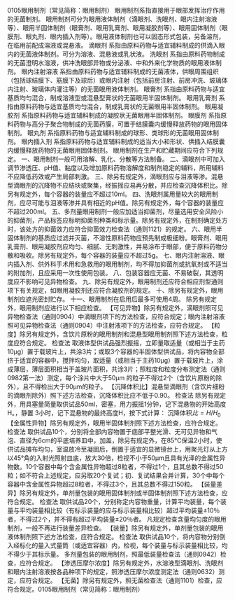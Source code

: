 0105眼用制剂（常见简称：眼用制剂）
眼用制剂系指直接用于眼部发挥治疗作用的无菌制剂。
眼用制剂可分为眼用液体制剂（滴眼剂、洗眼剂、眼内注射溶液等）、眼用半固体制剂（眼膏剂、眼用乳膏剂、眼用凝胶剂等）、眼用固体制剂（眼膜剂、眼丸剂、眼内插入剂等）。眼用液体制剂也可以固态形式包装，另备溶剂，在临用前配成溶液或混悬液。
滴眼剂 系指由原料药物与适宜辅料制成的供滴入眼内的无菌液体制剂。可分为溶液、混悬液或乳状液。
洗眼剂 系指由原料药物制成的无菌澄明水溶液，供冲洗眼部异物或分泌液、中和外来化学物质的眼用液体制剂。
眼内注射溶液 系指由原料药物与适宜辅料制成的无菌液体，供眼周围组织（包括球结膜下、筋膜下及球后）或眼内注射（包括前房注射、前房冲洗、玻璃体内注射、玻璃体内灌注等）的无菌眼用液体制剂。
眼膏剂 系指由原料药物与适宜基质均匀混合，制成溶液型或混悬型膏状的无菌眼用半固体制剂。
眼用乳膏剂 系指由原料药物与适宜基质均匀混合，制成乳膏状的无菌眼用半固体制剂。
眼用凝胶剂 系指原料药物与适宜辅料制成的凝胶状无菌眼用半固体制剂。
眼膜剂 系指原料药物与高分子聚合物制成的无菌药膜，可置于结膜囊内缓慢释放药物的眼用固体制剂。
眼丸剂 系指原料药物与适宜辅料制成的球形、类球形的无菌眼用固体制剂。
眼内插入剂 系指原料药物与适宜辅料制成的适当大小和形状、供插入结膜囊内缓慢释放药物的无菌眼用固体制剂。
眼用制剂在生产和贮藏期间应符合下列规定。
一、眼用制剂一般可用溶解、乳化、分散等方法制备。
二、滴眼剂中可加入调节渗透压、pH值、黏度以及增加原料药物溶解度和制剂稳定的辅料，所用辅料不应降低药效或产生局部刺激。
三、除另有规定外，滴眼剂应与泪液等渗。混悬型滴眼剂的沉降物不应结块或聚集，经振摇应易再分散，并应检查沉降体积比。除另有规定外，每个容器的装量应不超过10ml。
四、洗眼剂属用量较大的眼用制剂，应尽可能与泪液等渗并具有相近的pH值。除另有规定外，每个容器的装量应不超过200ml。
五、多剂量眼用制剂一般应加适当抑菌剂，尽量选用安全风险小的抑菌剂，产品标签应标明抑菌剂种类和标示量。除另有规定外，在制剂确定处方时，该处方的抑菌效力应符合抑菌效力检查法（通则1121）的规定。
六、眼用半固体制剂的基质应过滤并灭菌，不溶性原料药物应预先制成极细粉。眼膏剂、眼用乳膏剂、眼用凝胶剂应均匀、细腻、无刺激性，并易涂布于眼部，便于原料药物分散和吸收。除另有规定外，每个容器的装量应不超过5g。
七、眼内注射溶液、眼内插入剂、供外科手术用和急救用的眼用制剂，均不得加抑菌剂或抗氧剂或不适当的附加剂，且应采用一次性使用包装。
八、包装容器应无菌、不易破裂，其透明度应不影响可见异物检查。
九、除另有规定外，眼用制剂还应符合相应剂型通则项下有关规定，如眼用凝胶剂还应符合凝胶剂的规定。
十、除另有规定外，眼用制剂应遮光密封贮存。
十一、眼用制剂在启用后最多可使用4周。
除另有规定外，眼用制剂应进行以下相应检查。
【可见异物】除另有规定外，滴眼剂照可见异物检查法（通则0904）中滴眼剂项下的方法检查，应符合规定；眼内注射溶液照可见异物检查法（通则0904）中注射液项下的方法检查，应符合规定。
【粒度】除另有规定外，含饮片原粉的眼用制剂和混悬型眼用制剂照下述方法检查，粒度应符合规定。
检查法 取液体型供试品强烈振摇，立即量取适量（或相当于主药10μg）置于载玻片上，共涂3片；或取3个容器的半固体型供试品，将内容物全部挤于适宜的容器中，搅拌均匀，取适量（或相当于主药10μg）置于载玻片上，涂成薄层，薄层面积相当于盖玻片面积，共涂3片；照粒度和粒度分布测定法（通则0982第一法）测定，每个涂片中大于50μm 的粒子不得过2个（含饮片原粉的除外），且不得检出大于90μm的粒子。
【沉降体积比】混悬型滴眼剂（含饮片细粉的滴眼剂除外）照下述方法检查，沉降体积比应不低于0.90。
检查法 除另有规定外，用具塞量简量取供试品50ml，密塞，用力振摇1分钟，记下混悬物的开始高度H。，静置
3小时，记下混悬物的最终高度H，按下式计算：
沉降体积$比=H/H_{0}$
【金属性异物】除另有规定外，眼用半固体制剂照下述方法检查，应符合规定。
检查法 取供试品10个，分别将全部内容物置于底部平整光滑、无可见异物和气泡、直径为6cm的平底培养皿中，加盖，除另有规定外，在85℃保温2小时，使供试品摊布均匀，室温放冷至凝固后，倒置于适宜的显微镜台上，用聚光灯从上方以45°角的入射光照射皿底，放大30倍，检视不小于50μm且具有光泽的金属性异物数。10个容器中每个含金属性异物超过8粒者，不得过1个，且其总数不得过50粒；如不符合上述规定，应另取20个复试；初、复试结果合并计算，30个中每个容器中含金属性异物超过8粒者，不得过3个，且其总数不得过150粒。
【装量差异】除另有规定外，单剂量包装的眼用固体制剂或半固体制剂照下述方法检查，应符合规定。
检查法 取供试品20个，分别称定内容物重量，计算平均装量，每个装量与平均装量相比较（有标示装量的应与标示装量相比较）超过平均装量±10％者，不得过2个，并不得有超过平均装量±20％者。
凡规定检查含量均匀度的眼用制剂，一般不再进行装量差异检查。
【装量】除另有规定外，单剂量包装的眼用液体制剂照下述方法检查，应符合规定。
检查法 取供试品10个，将内容物分别倒入经标化的量入式量筒（或适宜容器）内，检视，每个装量与标示装量相比较，均不得少于其标示量。
多剂量包装的眼用制剂，照最低装量检查法（通则0942）检查，应符合规定。
【渗透压摩尔浓度】除另有规定外，水溶液型滴眼剂、洗眼剂和眼内注射溶液按各品种项下的规定，照渗透压摩尔浓度测定法（通则0632）测定，应符合规定。
【无菌】除另有规定外，照无菌检查法（通则1101）检查，应符合规定。0105眼用制剂（常见简称：眼用制剂）